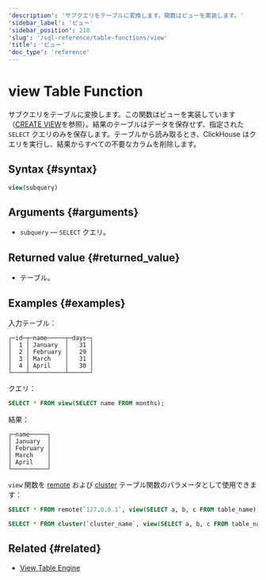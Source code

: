 ```yaml
---
'description': 'サブクエリをテーブルに変換します。関数はビューを実装します。'
'sidebar_label': 'ビュー'
'sidebar_position': 210
'slug': '/sql-reference/table-functions/view'
'title': 'ビュー'
'doc_type': 'reference'
---
```



# view Table Function

サブクエリをテーブルに変換します。この関数はビューを実装しています（[CREATE VIEW](/sql-reference/statements/create/view)を参照）。結果のテーブルはデータを保存せず、指定された `SELECT` クエリのみを保存します。テーブルから読み取るとき、ClickHouse はクエリを実行し、結果からすべての不要なカラムを削除します。

## Syntax {#syntax}

```sql
view(subquery)
```

## Arguments {#arguments}

- `subquery` — `SELECT` クエリ。

## Returned value {#returned_value}

- テーブル。

## Examples {#examples}

入力テーブル：

```text
┌─id─┬─name─────┬─days─┐
│  1 │ January  │   31 │
│  2 │ February │   29 │
│  3 │ March    │   31 │
│  4 │ April    │   30 │
└────┴──────────┴──────┘
```

クエリ：

```sql
SELECT * FROM view(SELECT name FROM months);
```

結果：

```text
┌─name─────┐
│ January  │
│ February │
│ March    │
│ April    │
└──────────┘
```

`view` 関数を [remote](/sql-reference/table-functions/remote) および [cluster](/sql-reference/table-functions/cluster) テーブル関数のパラメータとして使用できます：

```sql
SELECT * FROM remote(`127.0.0.1`, view(SELECT a, b, c FROM table_name));
```

```sql
SELECT * FROM cluster(`cluster_name`, view(SELECT a, b, c FROM table_name));
```

## Related {#related}

- [View Table Engine](/engines/table-engines/special/view/)
